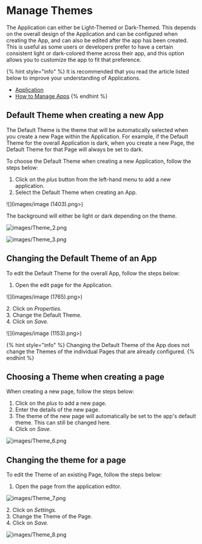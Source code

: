 # Manage Themes

The Application can either be Light-Themed or Dark-Themed. This depends on the overall design of the Application and can be configured when creating the App, and can also be edited after the app has been created. This is useful as some users or developers prefer to have a certain consistent light or dark-colored theme across their app, and this option allows you to customize the app to fit that preference.

{% hint style="info" %}
It is recommended that you read the article listed below to improve your understanding of Applications.

* [Application](../../concepts/application/)
* [How to Manage Apps](manage-apps.md)
{% endhint %}

## Default Theme when creating a new App

The Default Theme is the theme that will be automatically selected when you create a new Page within the Application. For example, if the Default Theme for the overall Application is dark, when you create a new Page, the Default Theme for that Page will always be set to dark.&#x20;

To choose the Default Theme when creating a new Application, follow the steps below:

1. Click on the _plus_ button from the left-hand menu to add a new application.
2. Select the Default Theme when creating an App.

![](images/image (1403).png>)

The background will either be light or dark depending on the theme.

![images/Theme_2.png](images/Theme_2.png)

![images/Theme_3.png](images/Theme_3.png)

## Changing the Default Theme of an App

To edit the Default Theme for the overall App, follow the steps below:

1. Open the edit page for the Application.

![](images/image (1765).png>)

&#x20;   2\. Click on _Properties._\
&#x20;   &#x33;_._ Change the Default Theme.\
&#x20;   4\. Click on _Save_.

![](images/image (1153).png>)

{% hint style="info" %}
Changing the Default Theme of the App does not change the Themes of the individual Pages that are already configured.&#x20;
{% endhint %}

## Choosing a Theme when creating a page

When creating a new page, follow the steps below:

1. Click on the _plus_ to add a new page.
2. Enter the details of the new page.
3. The theme of the new page will automatically be set to the app's default theme. This can still be changed here.
4. Click on _Save._

![images/Theme_6.png](images/Theme_6.png)

## Changing the theme for a page&#x20;

To edit the Theme of an existing Page, follow the steps below:

1. Open the page from the application editor.

![images/Theme_7.png](images/Theme_7.png)

&#x20;   2\.  Click on _Settings._\
&#x20;   3\. Change the Theme of the Page.\
&#x20;   4\. Click on _Save_.

![images/Theme_8.png](images/Theme_8.png)


